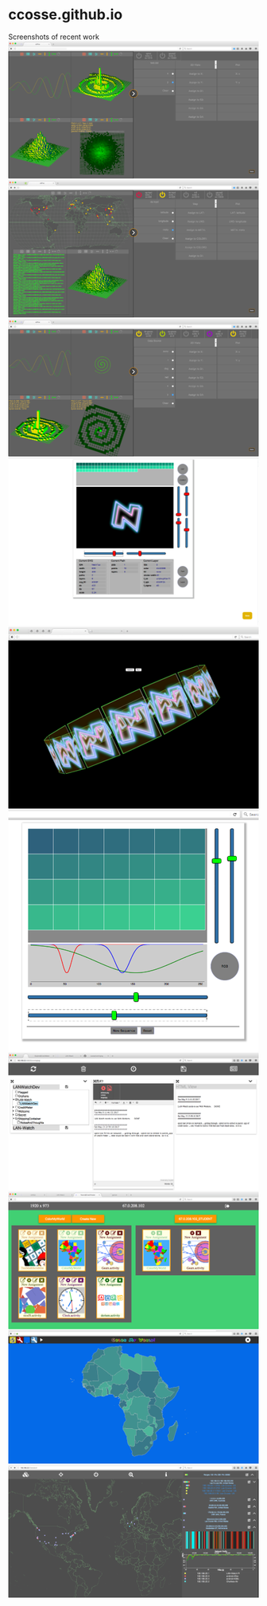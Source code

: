 # ccosse.github.io
Screenshots of recent work
<img src="images/d3plot_090517f.png"/>
<img src="images/d3plot_090617c.png"/>
<img src="images/d3plot_090617d.png"/>
<img src="images/nesvg_controls.png"/>
<img src="images/carousel.png"/>
<img src="images/cst.png"/>
<img src="images/runninglog_051917a.png"/>
<img src="images/parent-creditfeeder-dev-051417a.png"/>
<img src="images/colormyworld.png"/>
<img src="images/lanwatch-2016.png"/>
